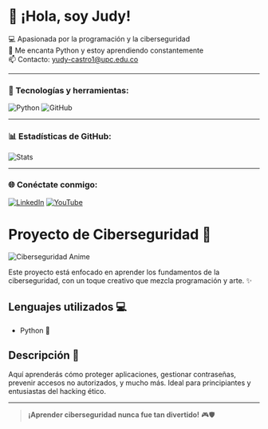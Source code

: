 # 👋 ¡Hola, soy Judy!

💻 Apasionada por la programación y la ciberseguridad  
🐍 Me encanta Python y estoy aprendiendo constantemente  
📫 Contacto: yudy-castro1@upc.edu.co 

---

### 🔧 Tecnologías y herramientas:
![Python](https://img.shields.io/badge/Python-3776AB?style=for-the-badge&logo=python&logoColor=white)
![GitHub](https://img.shields.io/badge/GitHub-181717?style=for-the-badge&logo=github&logoColor=white)

---

### 📊 Estadísticas de GitHub:
![Stats](https://github-readme-stats.vercel.app/api?username=Judycastro31&show_icons=true&theme=radical)

---

### 🌐 Conéctate conmigo:
[![LinkedIn](https://img.shields.io/badge/LinkedIn-0077B5?style=flat&logo=linkedin&logoColor=white)](https://linkedin.com/in/tu-perfil)
[![YouTube](https://img.shields.io/badge/Youtube-FF0000?style=flat&logo=youtube&logoColor=white)](https://youtube.com/tu-canal)



# Proyecto de Ciberseguridad 🔐

![Ciberseguridad Anime](./A_2D_digital_illustration_in_anime-style_features_.png)

Este proyecto está enfocado en aprender los fundamentos de la ciberseguridad, con un toque creativo que mezcla programación y arte. ✨

## Lenguajes utilizados 💻

- Python 🐍
  

## Descripción 📘

Aquí aprenderás cómo proteger aplicaciones, gestionar contraseñas, prevenir accesos no autorizados, y mucho más. Ideal para principiantes y entusiastas del hacking ético.

---

> **¡Aprender ciberseguridad nunca fue tan divertido!** 🎮🛡️

